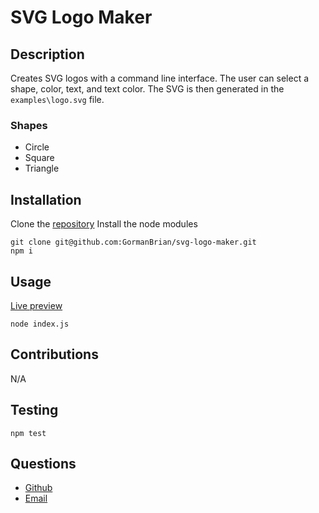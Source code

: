 # SVG Logo Maker

## Description

Creates SVG logos with a command line interface. The user can select a shape, color, text, and text color. The SVG is then generated in the `examples\logo.svg` file.

### Shapes

- Circle
- Square
- Triangle

## Installation

Clone the [repository](https://github.com/GormanBrian/svg-logo-maker)
Install the node modules

```console
git clone git@github.com:GormanBrian/svg-logo-maker.git
npm i
```

## Usage

[Live preview](https://drive.google.com/file/d/1rLHyI6UyR1_ehjd3aTWZoRKNBsLQsiNZ/view)

```console
node index.js
```

## Contributions

N/A

## Testing

```console
npm test
```

## Questions

- [Github](https://github.com/gormanbrian)
- [Email](mailto:test@test.com)
